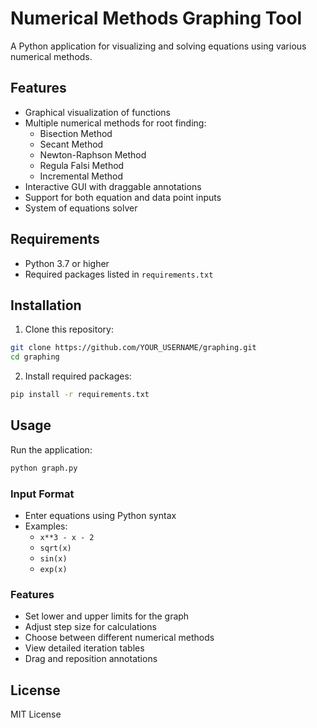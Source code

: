 # Numerical Methods Graphing Tool

A Python application for visualizing and solving equations using various numerical methods.

## Features
- Graphical visualization of functions
- Multiple numerical methods for root finding:
  - Bisection Method
  - Secant Method
  - Newton-Raphson Method
  - Regula Falsi Method
  - Incremental Method
- Interactive GUI with draggable annotations
- Support for both equation and data point inputs
- System of equations solver

## Requirements
- Python 3.7 or higher
- Required packages listed in `requirements.txt`

## Installation
1. Clone this repository:
```bash
git clone https://github.com/YOUR_USERNAME/graphing.git
cd graphing
```

2. Install required packages:
```bash
pip install -r requirements.txt
```

## Usage
Run the application:
```bash
python graph.py
```

### Input Format
- Enter equations using Python syntax
- Examples:
  - `x**3 - x - 2`
  - `sqrt(x)`
  - `sin(x)`
  - `exp(x)`

### Features
- Set lower and upper limits for the graph
- Adjust step size for calculations
- Choose between different numerical methods
- View detailed iteration tables
- Drag and reposition annotations

## License
MIT License
